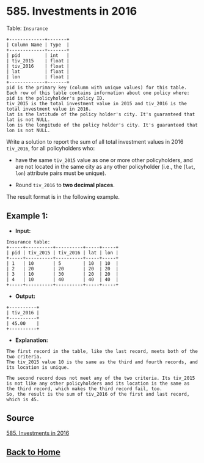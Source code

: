 # **585. Investments in 2016**

Table: ``Insurance``

```
+-------------+-------+
| Column Name | Type  |
+-------------+-------+
| pid         | int   |
| tiv_2015    | float |
| tiv_2016    | float |
| lat         | float |
| lon         | float |
+-------------+-------+
pid is the primary key (column with unique values) for this table.
Each row of this table contains information about one policy where:
pid is the policyholder's policy ID.
tiv_2015 is the total investment value in 2015 and tiv_2016 is the total investment value in 2016.
lat is the latitude of the policy holder's city. It's guaranteed that lat is not NULL.
lon is the longitude of the policy holder's city. It's guaranteed that lon is not NULL.
```

Write a solution to report the sum of all total investment values in 2016 ``tiv_2016``, for all policyholders who:

- have the same ``tiv_2015`` value as one or more other policyholders, and
are not located in the same city as any other policyholder (i.e., the (``lat``, ``lon``) attribute pairs must be unique).

- Round ``tiv_2016`` to **two decimal places**.

The result format is in the following example.

## **Example 1:**

- **Input:**

```
Insurance table:
+-----+----------+----------+-----+-----+
| pid | tiv_2015 | tiv_2016 | lat | lon |
+-----+----------+----------+-----+-----+
| 1   | 10       | 5        | 10  | 10  |
| 2   | 20       | 20       | 20  | 20  |
| 3   | 10       | 30       | 20  | 20  |
| 4   | 10       | 40       | 40  | 40  |
+-----+----------+----------+-----+-----+
```

- **Output:**

```
+----------+
| tiv_2016 |
+----------+
| 45.00    |
+----------+
```

- **Explanation:**

```
The first record in the table, like the last record, meets both of the two criteria.
The tiv_2015 value 10 is the same as the third and fourth records, and its location is unique.

The second record does not meet any of the two criteria. Its tiv_2015 is not like any other policyholders and its location is the same as the third record, which makes the third record fail, too.
So, the result is the sum of tiv_2016 of the first and last record, which is 45.
```

## **Source**

[585. Investments in 2016](https://leetcode.com/problems/investments-in-2016/)


## **[Back to Home](../)**